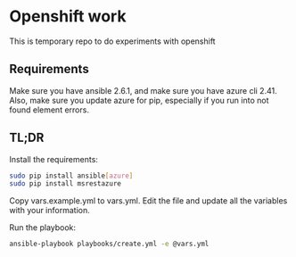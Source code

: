 # Openshift work

This is temporary repo to do experiments with openshift

## Requirements

Make sure you have ansible 2.6.1, and make sure you have azure cli 2.41. Also, make sure you update azure for pip, especially if you run into not found element errors.

## TL;DR

Install the requirements:

```bash
sudo pip install ansible[azure]
sudo pip install msrestazure
```
Copy vars.example.yml to vars.yml. Edit the file and update all the variables with your information.

Run the playbook:

```bash
ansible-playbook playbooks/create.yml -e @vars.yml
```